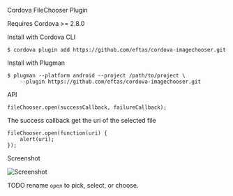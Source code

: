 Cordova FileChooser Plugin

Requires Cordova >= 2.8.0

Install with Cordova CLI
	
	$ cordova plugin add https://github.com/eftas/cordova-imagechooser.git

Install with Plugman 

	$ plugman --platform android --project /path/to/project \ 
		--plugin https://github.com/eftas/cordova-imagechooser.git

API

	fileChooser.open(successCallback, failureCallback);

The success callback get the uri of the selected file

	fileChooser.open(function(uri) {
		alert(uri);
	});
	
Screenshot

![Screenshot](filechooser.png "Screenshot")

TODO rename `open` to pick, select, or choose.
